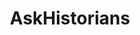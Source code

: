 ---
title: AskHistorians
crosslinks:
- badhistory
- AskAnthropology
- history
- AcademicBiblical
- IndianCountry
- AskFoodHistorians
- askscience
- OldSchoolCool
- RemindMeBot
- AskSocialScience
- todayilearned
- IAmA
- WarCollege
- dataisbeautiful
- EarlyModernEurope
- MapPorn
- linguistics
- HistoryResources
- Christianity
- HistoryPorn
---